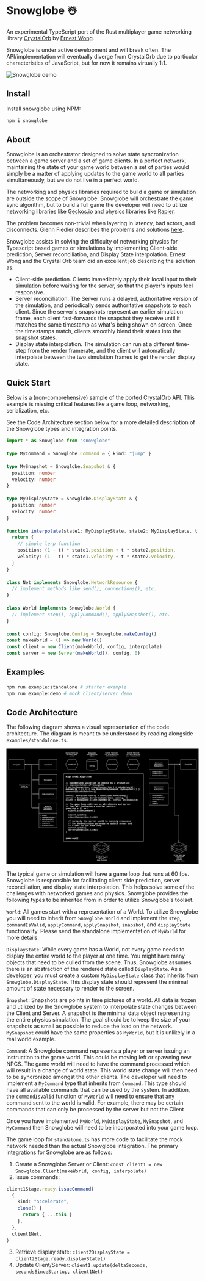 # Snowglobe ☃️

An experimental TypeScript port of the Rust multiplayer game networking library [CrystalOrb](https://github.com/ErnWong/crystalorb) by [Ernest Wong](https://ernestwong.nz/).

Snowglobe is under active development and will break often. The API/implementation will eventually diverge from CrystalOrb due to particular characteristics of JavaScript, but for now it remains virtually 1:1.

![Snowglobe demo](./docs/demo.apng)

## Install

Install snowglobe using NPM:

```sh
npm i snowglobe
```

## About

Snowglobe is an orchestrator designed to solve state syncronization between a game server and a set of game clients. In a perfect network, maintaining the state of your game world between a set of parties would simply be a matter of applying updates to the game world to all parties simultaneously, but we do not live in a perfect world.

The networking and physics libraries required to build a game or simulation are outside the scope of Snowglobe. Snowglobe will orchestrate the game sync algorithm, but to build a full game the developer will need to utilize networking libraries like [Geckos.io](https://github.com/geckosio/geckos.io) and physics libraries like [Rapier](https://rapier.rs/).

The problem becomes non-trivial when layering in latency, bad actors, and disconnects. Glenn Fiedler describes the problems and solutions [here](https://gafferongames.com/post/introduction_to_networked_physics/).

Snowglobe assists in solving the difficulty of networking physics for Typescript based games or simulations by implementing Client-side prediction, Server reconciliation, and Display State interpolation. Ernest Wong and the Crystal Orb team did an excellent job describing the solution as:

- Client-side prediction. Clients immediately apply their local input to their simulation before waiting for the server, so that the player's inputs feel responsive.
- Server reconciliation. The Server runs a delayed, authoritative version of the simulation, and periodically sends authoritative snapshots to each client. Since the server's snapshots represent an earlier simulation frame, each client fast-forwards the snapshot they receive until it matches the same timestamp as what's being shown on screen. Once the timestamps match, clients smoothly blend their states into the snapshot states.
- Display state interpolation. The simulation can run at a different time-step from the render framerate, and the client will automatically interpolate between the two simulation frames to get the render display state.

## Quick Start

Below is a (non-comprehensive) sample of the ported CrystalOrb API. This example is missing critical features like a game loop, networking, serialization, etc.

See the Code Architecture section below for a more detailed description of the Snowglobe types and integration points.

```ts
import * as Snowglobe from "snowglobe"

type MyCommand = Snowglobe.Command & { kind: "jump" }

type MySnapshot = Snowglobe.Snapshot & {
  position: number
  velocity: number
}

type MyDisplayState = Snowglobe.DisplayState & {
  position: number
  velocity: number
}

function interpolate(state1: MyDisplayState, state2: MyDisplayState, t: number) {
  return {
    // simple lerp function
    position: (1 - t) * state1.position + t * state2.position,
    velocity: (1 - t) * state1.velocity + t * state2.velocity,
  }
}

class Net implements Snowglobe.NetworkResource {
  // implement methods like send(), connections(), etc.
}

class World implements Snowglobe.World {
  // implement step(), applyCommand(), applySnapshot(), etc.
}

const config: Snowglobe.Config = Snowglobe.makeConfig()
const makeWorld = () => new World()
const client = new Client(makeWorld, config, interpolate)
const server = new Server(makeWorld(), config, 0)
```

## Examples

```sh
npm run example:standalone # starter example
npm run example:demo # mock client/server demo
```

## Code Architecture

The following diagram shows a visual representation of the code architecture. The diagram is meant to be understood by reading alongside `examples/standalone.ts`.

![Snowglobe Diagram](./docs/architecture.png)

The typical game or simulation will have a game loop that runs at 60 fps. Snowglobe is responsible for facilitating client side prediction, server reconciliation, and display state interpolation. This helps solve some of the challenges with networked games and physics. Snowglobe provides the following types to be inherited from in order to utilize Snowglobe's toolset.

`World`: All games start with a representation of a World. To utilize Snowglobe you will need to inherit from `Snowglobe.World` and implement the `step`, `commandIsValid`, `applyCommand`, `applySnapshot`, `snapshot`, and `displayState` functionality. Please send the standalone implementation of `MyWorld` for more details.

`DisplayState`: While every game has a World, not every game needs to display the entire world to the player at one time. You might have many objects that need to be culled from the scene. Thus, Snowglobe assumes there is an abstraction of the rendered state called `DisplayState`. As a developer, you must create a custom `MyDisplayState` class that inherits from `Snowglobe.DisplayState`. This display state should represent the minimal amount of state necessary to render to the screen.

`Snapshot`: Snapshots are points in time pictures of a world. All data is frozen and utilized by the Snowglobe system to interpolate state changes between the Client and Server. A snapshot is the minimal data object representing the entire physics simulation. The goal should be to keep the size of your snapshots as small as possible to reduce the load on the network. `MySnapshot` could have the same properties as `MyWorld`, but it is unlikely in a real world example.

`Command`: A Snowglobe command represents a player or server issuing an instruction to the game world. This could be moving left or spawning new NPCS. The game world will need to have the command processed which will result in a change of world state. This world state change will then need to be syncronized amongst the other clients. The developer will need to implement a `MyCommand` type that inherits from `Command`. This type should have all available commands that can be used by the system. In addition, the `commandIsValid` function of `MyWorld` will need to ensure that any command sent to the world is valid. For example, there may be certain commands that can only be processed by the server but not the Client

Once you have implemented `MyWorld`, `MyDisplayState`, `MySnapshot`, and `MyCommand` then Snowglobe will need to be incorporated into your game loop.

The game loop for `standalone.ts` has more code to facilitate the mock network needed than the actual Snowglobe integration. The primary integrations for Snowglobe are as follows:

1. Create a Snowglobe Server or Client: `const client1 = new Snowglobe.Client(makeWorld, config, interpolate)`
2. Issue commands:

```typescript
client1Stage.ready.issueCommand(
  {
    kind: "accelerate",
    clone() {
      return { ...this }
    },
  },
  client1Net,
)
```

3. Retrieve display state: `client2DisplayState = client2Stage.ready.displayState()`
4. Update Client/Server: `client1.update(deltaSeconds, secondsSinceStartup, client1Net)`
